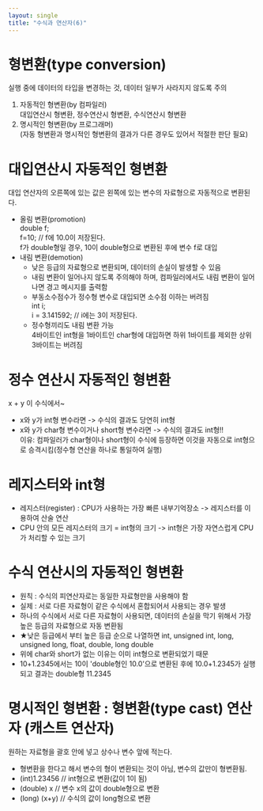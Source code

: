 ```yaml
---
layout: single
title: "수식과 연산자(6)"
---
```


# 형변환(type conversion)

실행 중에 데이터의 타입을 변경하는 것, 데이터 일부가 사라지지 않도록 주의   
1. 자동적인 형변환(by 컴파일러)   
대입연산시 형변환, 정수연산시 형변환, 수식연산시 형변환   
2. 명시적인 형변환(by 프로그래머)   
(자동 형변환과 명시적인 형변환의 결과가 다른 경우도 있어서 적절한 판단 필요)   

# 대입연산시 자동적인 형변환

대입 연산자의 오른쪽에 있는 값은 왼쪽에 있는 변수의 자료형으로 자동적으로 변환된다.   
+ 올림 변환(promotion)   
double f;   
f=10; // f에 10.0이 저장된다.   
f가 double형일 경우, 10이 double형으로 변환된 후에 변수 f로 대입   
+ 내림 변환(demotion)   
  + 낮은 등급의 자료형으로 변환되며, 데이터의 손실이 발생할 수 있음   
  + 내림 변환이 일어나지 않도록 주의해야 하며, 컴파일러에서도 내림 변환이 일어나면 경고 메시지를 출력함   
  + 부동소수점수가 정수형 변수로 대입되면 소수점 이하는 버려짐  
  int i;   
  i = 3.141592; // i에는 3이 저장된다.   
  + 정수형끼리도 내림 변환 가능   
  4바이트인 int형을 1바이트인 char형에 대입하면 하위 1바이트를 제외한 상위 3바이트는 버려짐   

# 정수 연산시 자동적인 형변환

x + y 이 수식에서~  
+ x와 y가 int형 변수라면 -> 수식의 결과도 당연히 int형   
+ x와 y가 char형 변수이거나 short형 변수라면 -> 수식의 결과도 int형!!   
이유: 컴파일러가 char형이나 short형이 수식에 등장하면 이것을 자동으로 int형으로 승격시킴(정수형 연산을 하나로 통일하여 실행)   

# 레지스터와 int형

+ 레지스터(register) : CPU가 사용하는 가장 빠른 내부기억장소 -> 레지스터를 이용하여 산술 연산   
+ CPU 안의 모든 레지스터의 크기 = int형의 크기 -> int형은 가장 자연스럽게 CPU가 처리할 수 있는 크기   

# 수식 연산시의 자동적인 형변환

+ 원칙 : 수식의 피연산자로는 동일한 자료형만을 사용해야 함   
+ 실제 : 서로 다른 자료형이 같은 수식에서 혼합되어서 사용되는 경우 발생   
+ 하나의 수식에서 서로 다른 자료형이 사용되면, 데이터의 손실을 막기 위해서 가장 높은 등급의 자료형으로 자동 변환됨   
+ ★낮은 등급에서 부터 높은 등급 순으로 나열하면 int, unsigned int, long, unsigned long, float, double, long double   
+ 위에 char와 short가 없는 이유는 이미 int형으로 변환되었기 때문   
+ 10+1.2345에서는 10이 'double형인 10.0'으로 변환된 후에 10.0+1.2345가 실행되고 결과는 double형 11.2345   

# 명시적인 형변환 : 형변환(type cast) 연산자 (캐스트 연산자)

원하는 자료형을 괄호 안에 넣고 상수나 변수 앞에 적는다.   
+ 형변환을 한다고 해서 변수의 형이 변환되는 것이 아님, 변수의 값만이 형변환됨.   
+ (int)1.23456 // int형으로 변환(값이 1이 됨)   
+ (double) x // 변수 x의 값이 double형으로 변환   
+ (long) (x+y) // 수식의 값이 long형으로 변환   

